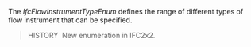 ﻿The _IfcFlowInstrumentTypeEnum_ defines the range of different types of flow instrument that can be specified.

> HISTORY&nbsp; New enumeration in IFC2x2.